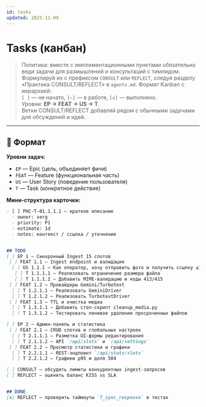 ```yaml
---
id: tasks
updated: 2025-11-09
---
```


# Tasks (канбан)

> Политика: вместе с имплементационными пунктами обязательно веди задачи для размышлений и консультаций с тимлидом.  
> Формулируй их с префиксом `CONSULT` или `REFLECT`, следуя разделу «Практика CONSULT/REFLECT» в `agents.md`.
> Формат Kanban с иерархией:  
> `[ ]` — не начато, `[~]` — в работе, `[x]` — выполнено.  
> Уровни: **EP → FEAT → US → T**.  
> Ветки CONSULT/REFLECT добавляй рядом с обычными задачами для обсуждений и идей.
---

## 📘 Формат
**Уровни задач:**
- `EP` — Epic (цель, объединяет фичи)  
- `FEAT` — Feature (функциональная часть)  
- `US` — User Story (поведение пользователя)  
- `T` — Task (конкретное действие)

**Мини-структура карточки:**
```md
- [ ] PHC-T-01.1.1.1 — краткое описание
  - owner: serg
  - priority: P1
  - estimate: 1d
  - notes: контекст / ссылка / уточнение


## TODO
[ ] EP 1 — Синхронный Ingest 15 слотов  
 [ ] FEAT 1.1 — Ingest endpoint и валидация  
  [ ] US 1.1.1 — Как оператор, хочу отправить фото и получить ссылку ≤10s  
   [ ] T 1.1.1.1 — Реализовать ограничение размера файла  
   [ ] T 1.1.1.2 — Добавить MIME-валидацию и коды 413/415  
 [ ] FEAT 1.2 — Провайдеры Gemini/Turbotext  
  [ ] T 1.2.1.1 — Реализовать GeminiDriver  
  [ ] T 1.2.1.2 — Реализовать TurbotextDriver  
 [ ] FEAT 1.3 — TTL и очистка медиа  
  [ ] T 1.3.1.1 — Добавить cron-скрипт cleanup_media.py  
  [ ] T 1.3.1.2 — Тестировать ленивое удаление просроченных файлов  

[ ] EP 2 — Админ-панель и статистика  
 [ ] FEAT 2.1 — CRUD слотов и глобальных настроек  
  [ ] T 2.1.1.1 — Разметка UI-формы редактирования  
  [ ] T 2.1.1.2 — API `/api/slots` и `/api/settings`  
 [ ] FEAT 2.2 — Просмотр статистики и графики  
  [ ] T 2.2.1.1 — REST-эндпоинт `/api/stats/slots`  
  [ ] T 2.2.1.2 — Графики p95 и доля 504  

[ ] CONSULT — обсудить лимиты конкурентных ingest-запросов  
[ ] REFLECT — оценить баланс KISS vs SLA  


## DONE
[x] REFLECT — проверить таймауты `T_sync_response` в тестах
